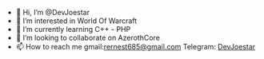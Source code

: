 - 👋 Hi, I’m @DevJoestar
- 👀 I’m interested in World Of Warcraft 
- 🌱 I’m currently learning C++ - PHP
- 💞️ I’m looking to collaborate on AzerothCore
- 📫 How to reach me gmail:rernest685@gmail.com Telegram: [DevJoestar](t.me/DevJoestar)

<!---
DevJoestar/DevJoestar is a ✨ special ✨ repository because its `README.md` (this file) appears on your GitHub profile.
You can click the Preview link to take a look at your changes.
--->
